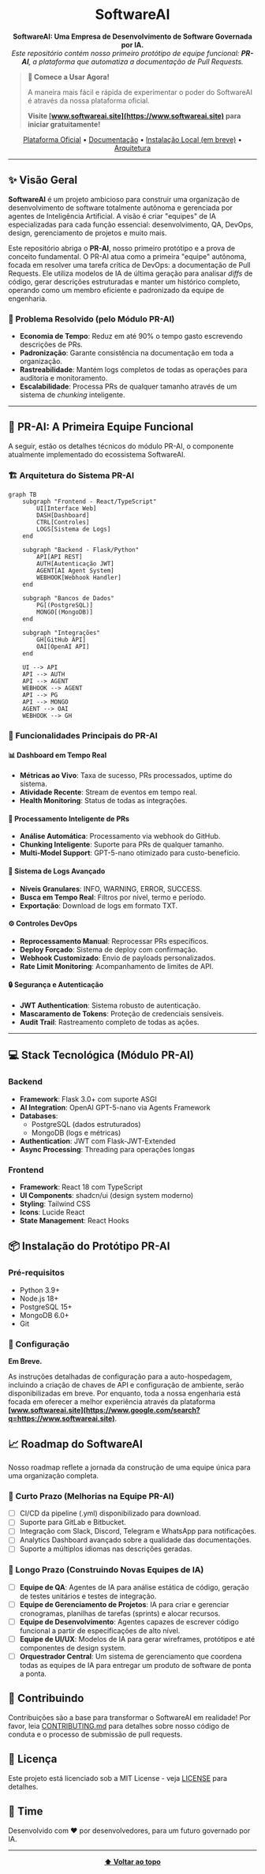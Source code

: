 <div align="center">

# SoftwareAI

**SoftwareAI: Uma Empresa de Desenvolvimento de Software Governada por IA.**
<br>
*Este repositório contém nosso primeiro protótipo de equipe funcional: **PR-AI**, a plataforma que automatiza a documentação de Pull Requests.*

</div>
 
> **🚀 Comece a Usar Agora!**
>
> A maneira mais fácil e rápida de experimentar o poder do SoftwareAI é através da nossa plataforma oficial.
>
> **Visite [www.softwareai.site](https://www.softwareai.site) para iniciar gratuitamente!**

<div align="center">

[Plataforma Oficial](https://www.softwareai.site) • [Documentação](https://www.softwareai.site/docs/api) • [Instalação Local (em breve)]() • [Arquitetura](#️-arquitetura-do-sistema-pr-ai)


</div>

-----

## ✨ Visão Geral

**SoftwareAI** é um projeto ambicioso para construir uma organização de desenvolvimento de software totalmente autônoma e gerenciada por agentes de Inteligência Artificial. A visão é criar "equipes" de IA especializadas para cada função essencial: desenvolvimento, QA, DevOps, design, gerenciamento de projetos e muito mais.

Este repositório abriga o **PR-AI**, nosso primeiro protótipo e a prova de conceito fundamental. O PR-AI atua como a primeira "equipe" autônoma, focada em resolver uma tarefa crítica de DevOps: a documentação de Pull Requests. Ele utiliza modelos de IA de última geração para analisar *diffs* de código, gerar descrições estruturadas e manter um histórico completo, operando como um membro eficiente e padronizado da equipe de engenharia.

### 🎯 Problema Resolvido (pelo Módulo PR-AI)

  - **Economia de Tempo**: Reduz em até 90% o tempo gasto escrevendo descrições de PRs.
  - **Padronização**: Garante consistência na documentação em toda a organização.
  - **Rastreabilidade**: Mantém logs completos de todas as operações para auditoria e monitoramento.
  - **Escalabilidade**: Processa PRs de qualquer tamanho através de um sistema de *chunking* inteligente.

-----

## 🤖 PR-AI: A Primeira Equipe Funcional

A seguir, estão os detalhes técnicos do módulo PR-AI, o componente atualmente implementado do ecossistema SoftwareAI.

### 🏗️ Arquitetura do Sistema PR-AI

```mermaid
graph TB
    subgraph "Frontend - React/TypeScript"
        UI[Interface Web]
        DASH[Dashboard]
        CTRL[Controles]
        LOGS[Sistema de Logs]
    end
    
    subgraph "Backend - Flask/Python"
        API[API REST]
        AUTH[Autenticação JWT]
        AGENT[AI Agent System]
        WEBHOOK[Webhook Handler]
    end
    
    subgraph "Bancos de Dados"
        PG[(PostgreSQL)]
        MONGO[(MongoDB)]
    end
    
    subgraph "Integrações"
        GH[GitHub API]
        OAI[OpenAI API]
    end
    
    UI --> API
    API --> AUTH
    API --> AGENT
    WEBHOOK --> AGENT
    API --> PG
    API --> MONGO
    AGENT --> OAI
    WEBHOOK --> GH
```

### 🚀 Funcionalidades Principais do PR-AI

#### 📊 Dashboard em Tempo Real

  - **Métricas ao Vivo**: Taxa de sucesso, PRs processados, uptime do sistema.
  - **Atividade Recente**: Stream de eventos em tempo real.
  - **Health Monitoring**: Status de todas as integrações.

#### 🤖 Processamento Inteligente de PRs

  - **Análise Automática**: Processamento via webhook do GitHub.
  - **Chunking Inteligente**: Suporte para PRs de qualquer tamanho.
  - **Multi-Model Support**: GPT-5-nano otimizado para custo-benefício.

#### 📝 Sistema de Logs Avançado

  - **Níveis Granulares**: INFO, WARNING, ERROR, SUCCESS.
  - **Busca em Tempo Real**: Filtros por nível, termo e período.
  - **Exportação**: Download de logs em formato TXT.

#### ⚙️ Controles DevOps

  - **Reprocessamento Manual**: Reprocessar PRs específicos.
  - **Deploy Forçado**: Sistema de deploy com confirmação.
  - **Webhook Customizado**: Envio de payloads personalizados.
  - **Rate Limit Monitoring**: Acompanhamento de limites de API.

#### 🔒 Segurança e Autenticação

  - **JWT Authentication**: Sistema robusto de autenticação.
  - **Mascaramento de Tokens**: Proteção de credenciais sensíveis.
  - **Audit Trail**: Rastreamento completo de todas as ações.

-----

## 💻 Stack Tecnológica (Módulo PR-AI)

### Backend

  - **Framework**: Flask 3.0+ com suporte ASGI
  - **AI Integration**: OpenAI GPT-5-nano via Agents Framework
  - **Databases**:
      - PostgreSQL (dados estruturados)
      - MongoDB (logs e métricas)
  - **Authentication**: JWT com Flask-JWT-Extended
  - **Async Processing**: Threading para operações longas

### Frontend

  - **Framework**: React 18 com TypeScript
  - **UI Components**: shadcn/ui (design system moderno)
  - **Styling**: Tailwind CSS
  - **Icons**: Lucide React
  - **State Management**: React Hooks

## 📦 Instalação do Protótipo PR-AI

### Pré-requisitos

  - Python 3.9+
  - Node.js 18+
  - PostgreSQL 15+
  - MongoDB 6.0+
  - Git


### 🔧 Configuração

**Em Breve.**

As instruções detalhadas de configuração para a auto-hospedagem, incluindo a criação de chaves de API e configuração de ambiente, serão disponibilizadas em breve. Por enquanto, toda a nossa engenharia está focada em oferecer a melhor experiência através da plataforma **[www.softwareai.site](https://www.google.com/search?q=https://www.softwareai.site)**.


## 📈 Roadmap do SoftwareAI

Nosso roadmap reflete a jornada da construção de uma equipe única para uma organização completa.

### 🎯 Curto Prazo (Melhorias na Equipe PR-AI)

  - [ ] CI/CD da pipeline (.yml) disponibilizado para download.
  - [ ] Suporte para GitLab e Bitbucket.
  - [ ] Integração com Slack, Discord, Telegram e WhatsApp para notificações.
  - [ ] Analytics Dashboard avançado sobre a qualidade das documentações.
  - [ ] Suporte a múltiplos idiomas nas descrições geradas.

### 🚀 Longo Prazo (Construindo Novas Equipes de IA)

  - [ ] **Equipe de QA**: Agentes de IA para análise estática de código, geração de testes unitários e testes de integração.
  - [ ] **Equipe de Gerenciamento de Projetos**: IA para criar e gerenciar cronogramas, planilhas de tarefas (sprints) e alocar recursos.
  - [ ] **Equipe de Desenvolvimento**: Agentes capazes de escrever código funcional a partir de especificações de alto nível.
  - [ ] **Equipe de UI/UX**: Modelos de IA para gerar wireframes, protótipos e até componentes de design system.
  - [ ] **Orquestrador Central**: Um sistema de gerenciamento que coordena todas as equipes de IA para entregar um produto de software de ponta a ponta.

## 🤝 Contribuindo

Contribuições são a base para transformar o SoftwareAI em realidade! Por favor, leia [CONTRIBUTING.md](https://www.google.com/search?q=CONTRIBUTING.md) para detalhes sobre nosso código de conduta e o processo de submissão de pull requests.

## 📄 Licença

Este projeto está licenciado sob a MIT License - veja [LICENSE](https://www.google.com/search?q=LICENSE) para detalhes.

## 👥 Time

Desenvolvido com ❤️ por desenvolvedores, para um futuro governado por IA.

-----

<div align="center">

**[⬆ Voltar ao topo](https://www.google.com/search?q=%23softwareai)**

</div>





